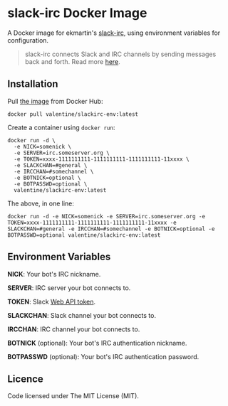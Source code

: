 # slack-irc Docker Image

A Docker image for ekmartin's [slack-irc](https://github.com/ekmartin/slack-irc), using environment variables for configuration.

> slack-irc connects Slack and IRC channels by sending messages back and forth. Read more [here](https://ekmartin.com/2015/slack-irc/).

## Installation

Pull [the image](https://hub.docker.com/r/valentine/slackirc-env/) from Docker Hub:

    docker pull valentine/slackirc-env:latest

Create a container using `docker run`:
    
    docker run -d \
      -e NICK=somenick \
      -e SERVER=irc.someserver.org \
      -e TOKEN=xxxx-1111111111-1111111111-1111111111-11xxxx \
      -e SLACKCHAN=#general \
      -e IRCCHAN=#somechannel \
      -e BOTNICK=optional \
      -e BOTPASSWD=optional \
      valentine/slackirc-env:latest
    
The above, in one line:

    docker run -d -e NICK=somenick -e SERVER=irc.someserver.org -e TOKEN=xxxx-1111111111-1111111111-1111111111-11xxxx -e SLACKCHAN=#general -e IRCCHAN=#somechannel -e BOTNICK=optional -e BOTPASSWD=optional valentine/slackirc-env:latest

## Environment Variables
    
**NICK**: Your bot's IRC nickname.

**SERVER**: IRC server your bot connects to.

**TOKEN**: Slack [Web API token](https://api.slack.com/web).

**SLACKCHAN**: Slack channel your bot connects to.

**IRCCHAN**: IRC channel your bot connects to.

**BOTNICK** (optional): Your bot's IRC authentication nickname.

**BOTPASSWD** (optional): Your bot's IRC authentication password.

## Licence

Code licensed under The MIT License (MIT).